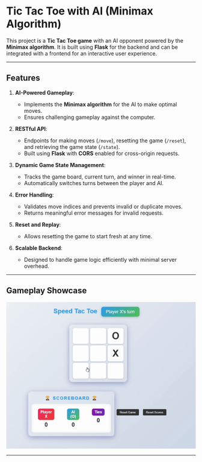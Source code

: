 # Tic Tac Toe with AI (Minimax Algorithm)

This project is a **Tic Tac Toe game** with an AI opponent powered by the **Minimax algorithm**. It is built using **Flask** for the backend and can be integrated with a frontend for an interactive user experience.

---

## Features

1. **AI-Powered Gameplay**:
   - Implements the **Minimax algorithm** for the AI to make optimal moves.
   - Ensures challenging gameplay against the computer.

2. **RESTful API**:
   - Endpoints for making moves (`/move`), resetting the game (`/reset`), and retrieving the game state (`/state`).
   - Built using **Flask** with **CORS** enabled for cross-origin requests.

3. **Dynamic Game State Management**:
   - Tracks the game board, current turn, and winner in real-time.
   - Automatically switches turns between the player and AI.

4. **Error Handling**:
   - Validates move indices and prevents invalid or duplicate moves.
   - Returns meaningful error messages for invalid requests.

5. **Reset and Replay**:
   - Allows resetting the game to start fresh at any time.

6. **Scalable Backend**:
   - Designed to handle game logic efficiently with minimal server overhead.

---

## Gameplay Showcase

![Gameplay Demonstration](attachments/Showcase.gif)

---

